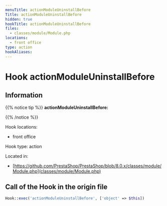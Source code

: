 ```yaml
---
menuTitle: actionModuleUninstallBefore
Title: actionModuleUninstallBefore
hidden: true
hookTitle: actionModuleUninstallBefore
files:
  - classes/module/Module.php
locations:
  - front office
type: action
hookAliases:
---
```


# Hook actionModuleUninstallBefore

## Information

{{% notice tip %}}
**actionModuleUninstallBefore:** 


{{% /notice %}}

Hook locations: 
  - front office

Hook type: action

Located in: 
  - [https://github.com/PrestaShop/PrestaShop/blob/8.0.x/classes/module/Module.php](classes/module/Module.php)

## Call of the Hook in the origin file

```php
Hook::exec('actionModuleUninstallBefore', ['object' => $this])
```